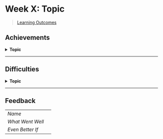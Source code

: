 # Week X: Topic

> [Learning Outcomes]()

## Achievements

<details>
<summary><strong>Topic</strong></summary>

---

Content
</details>

---

## Difficulties

<details>
<summary><strong>Topic</strong></summary>

---

Content
</details>

---

## Feedback

|                  |                         |
| ---------------- | ----------------------- |
| *Name*           |                         |
| *What Went Well* |                         |
| *Even Better If* |                         |
